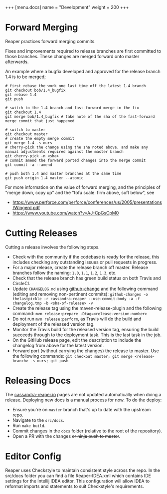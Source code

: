 +++
[menu.docs]
name = "Development"
weight = 200
+++

# Forward Merging

Reaper practices forward merging commits.

Fixes and improvements required to release branches are first committed to those branches. These changes are merged forward onto master afterwards.

An example where a bugfix developed and approved for the release branch 1.4 is to be merged;
```
# first rebase the work one last time off the latest 1.4 branch
git checkout bob/1.4_bugfix
git rebase 1.4
git push

# switch to the 1.4 branch and fast-forward merge in the fix
git checkout 1.4
git merge bob/1.4_bugfix # take note of the sha of the fast-forward merge commit that just happened

# switch to master
git checkout master
# create the empty merge commit
git merge 1.4 -s ours
# cherry-pick the change using the sha noted above, and make any manual adjustments required against the master branch
git cherry-pick -n <sha>
# commit amend the forward ported changes into the merge commit
git commit -a --amend

# push both 1.4 and master branches at the same time
git push origin 1.4 master --atomic
```

For more information on the value of forward merging, and the principles of "merge down, copy up" and the "tofu scale: firm above, soft below", see

 - https://www.perforce.com/perforce/conferences/us/2005/presentations/Wingerd.pdf
 - https://www.youtube.com/watch?v=AJ-CpGsCpM0


# Cutting Releases

Cutting a release involves the following steps.

- Check with the community if the codebase is ready for the release, this includes checking any outstanding issues or pull requests in progress.
- For a major release, create the release branch off master. Release branches follow the naming: `1.0`, `1.1`, `1.2`, `1.3`, etc.
- Check that the release branch has green build status on both Travis and CircleCI.
- Update `CHANGELOG.md` using [github-change](https://github.com/lalitkapoor/github-changes) and the following command (editing and removing non-pertinent commits): `github-changes -o thelastpickle -r cassandra-reaper --use-commit-body -a -f changelog.tmp -b <sha-of-release> -v`
- Create the release tag using the maven-release-plugin and the following command: `mvn release:prepare -Dtag=<release-version-number>`
- Do not run `mvn release:perform`, as Travis will do the build and deployment of the released version tag.
- Monitor the Travis build for the released version tag, ensuring the build succeeds through to the deployment task. This is the last task in the job.
- On the GitHub release page, edit the description to include the changelog from above for the latest version.
- Forward port (without carrying the changes) the release to master. Use the following commands: `git checkout master; git merge <release-branch> -s ours; git push`

# Releasing Docs

The [cassandra-reaper.io](http://cassandra-reaper.io/) pages are not updated automatically when doing a release. Deploying new docs is a manual process for now. To do the deploy:

- Ensure you're on `master` branch that's up to date with the upstream repo.
- Navigate to the `src/docs`.
- Run `make build`.
- Commit changes in the `docs` folder (relative to the root of the repository).
- Open a PR with the changes <s>or ninja push to master</s>.

# Editor Config

Reaper uses Checkstyle to maintain consistent style across the repo. In the src/docs folder you can find a file Reaper-IDEA.xml which contains
IDE settings for the Intellij IDEA editor. This configuration will allow IDEA to reformat imports and statements to suit Checkstyle's requirements.
